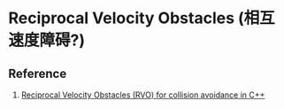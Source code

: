 # Reciprocal Velocity Obstacles (相互速度障碍?)


## Reference
1. [Reciprocal Velocity Obstacles (RVO) for collision avoidance in C++](https://markus-x-buchholz.medium.com/reciprocal-velocity-obstacles-rvo-for-collision-avoidance-in-c-d7f4e7959417)
